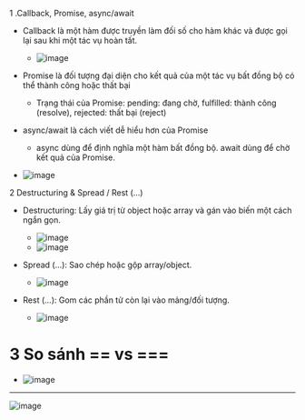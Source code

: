 1 .Callback, Promise, async/await
- Callback là một hàm được truyền làm đối số cho hàm khác và được gọi lại sau khi một tác vụ hoàn tất.
  + ![image](https://github.com/user-attachments/assets/0ae8260a-5811-439b-b66a-b8104a52514c)
- Promise là đối tượng đại diện cho kết quả của một tác vụ bất đồng bộ có thể thành công hoặc thất bại
  + Trạng thái của Promise: pending: đang chờ, fulfilled: thành công (resolve), rejected: thất bại (reject)

- async/await là cách viết dễ hiểu hơn của Promise
  + async dùng để định nghĩa một hàm bất đồng bộ. await dùng để chờ kết quả của Promise.

- ![image](https://github.com/user-attachments/assets/9d7ade8b-5e60-45c3-8fa0-6cbac164e3fc)

2 Destructuring & Spread / Rest (...)
- Destructuring: Lấy giá trị từ object hoặc array và gán vào biến một cách ngắn gọn.
  + ![image](https://github.com/user-attachments/assets/017ceb6b-51f2-4e11-9702-0828304280e5)
  + ![image](https://github.com/user-attachments/assets/9cd6ca37-96c1-4f85-8d9d-82bba098b1a4)


- Spread (...): Sao chép hoặc gộp array/object.
  + ![image](https://github.com/user-attachments/assets/45b55054-05e5-420c-94b5-1a7f6e3169d6)

- Rest (...): Gom các phần tử còn lại vào mảng/đối tượng.
  + ![image](https://github.com/user-attachments/assets/419b4e86-1a6d-424f-bde4-e92b525a2daf)

# 3 So sánh == vs ===
- ![image](https://github.com/user-attachments/assets/d7372c33-724a-4bce-98ca-442894293709)


-----------
![image](https://github.com/user-attachments/assets/02caa071-4bf1-430d-92df-90003565330c)
